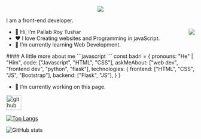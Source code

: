 <p align="center">
  <a align="center" href="https://github.com/DenverCoder1/readme-typing-svg"><img src="https://readme-typing-svg.herokuapp.com?&font=IBM+Plex+Sans&color=F72EE2&size=25&lines=Hi,+I'm+Pallab+Roy+Tushar;Welcome+to+my+GitHub+Profile!;I'm+a+Front+end+developer;" /></a>
</p>
<p>I am a front-end developer.</p>
<img align="right" src="https://media.giphy.com/media/M9gbBd9nbDrOTu1Mqx/giphy.gif">
<ul>
  <li>👋 Hi, I’m Pallab Roy Tushar</li>
  <li>❤️ I love Creating websites and Programming in javaScript.</li>
  <li>🌱 I’m currently learning Web Development.</li>
</ul>
#### A little more about me
```javascript ```
const badri = {
  pronouns: "He" | "Him",
  code: ["Javascript", "HTML", "CSS"],
  askMeAbout: ["web dev", "frontend dev", "python", "flask"],
  technologies: {
      frontend: ["HTML", "CSS", "JS", "Bootstrap"],
      backend: ["Flask", "JS"],
  }
}



- 🔭 I’m currently working on this page. 


[<img src='https://cdn.jsdelivr.net/npm/simple-icons@3.0.1/icons/github.svg' alt='github' height='40'>](https://github.com/pallabroy2234)  

[![Top Langs](https://github-readme-stats.vercel.app/api/top-langs/?username=pallabroy2234)](https://github.com/anuraghazra/github-readme-stats)

![GitHub stats](https://github-readme-stats.vercel.app/api?username=pallabroy2234&show_icons=true)  


